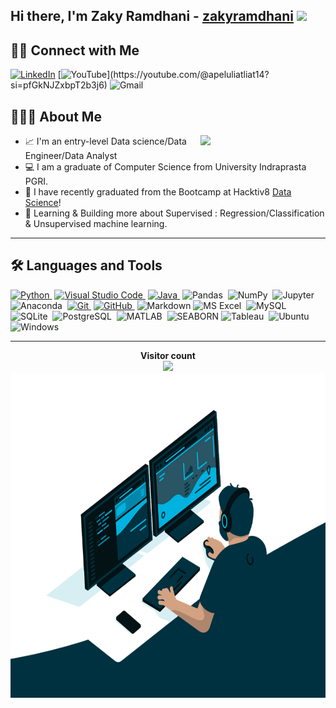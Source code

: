 
## Hi there, I'm Zaky Ramdhani - [zakyramdhani][github] <img src="https://raw.githubusercontent.com/iampavangandhi/iampavangandhi/master/gifs/Hi.gif" width="30px"></h2>

## 🤝🏻  Connect with Me

[![LinkedIn](https://img.shields.io/badge/linkedin-%230077B5.svg?&style=for-the-badge&logo=linkedin&logoColor=white)](https://www.linkedin.com/in/zaky-ramdhani-701786230/)
[![YouTube](https://img.shields.io/badge/youtube-%23FF0000.svg?&style=for-the-badge&logo=youtube&logoColor=white")](https://youtube.com/@apeluliatliat14?si=pfGkNJZxbpT2b3j6)
![Gmail](https://img.shields.io/badge/-Gmail-333333%3Fstyle%3Dflat%26logo%3DMathworks?style=for-the-badge&logo=gmail&logoColor=css&labelColor=css&color=white)

## 👨🏻‍💻 About Me

<img align='right' src='https://user-images.githubusercontent.com/5713670/87202985-820dcb80-c2b6-11ea-9f56-7ec461c497c3.gif' width='200"'>

- 📈 I'm an entry-level Data science/Data Engineer/Data Analyst
- 💻 I am a graduate of Computer Science from University Indraprasta PGRI.
- 🔭 I have recently graduated from the Bootcamp at Hacktiv8 [Data Science][hacktiv]!
- 🌱 Learning & Building more about Supervised : Regression/Classification & Unsupervised machine learning.

---

## 🛠 Languages and Tools

[![Python](https://img.shields.io/badge/-Python-333333?style=flat&logo=python)&nbsp;][python]
[![Visual Studio Code](https://img.shields.io/badge/-VScode-333333?style=flat&logo=visual-studio-code&logoColor=007ACC)&nbsp;][vscode]
[![Java](https://img.shields.io/badge/-Java-333333?style=flat&logo=Java&logoColor=FFA518)&nbsp;][java]
![Pandas](https://img.shields.io/badge/-Pandas-333333?style=flat&logo=pandas)&nbsp;
![NumPy](https://img.shields.io/badge/-NumPy-333333?style=flat&logo=numpy)&nbsp;
![Jupyter](https://img.shields.io/badge/-Jupyter-333333?style=flat&logo=Jupyter)&nbsp;
![Anaconda](https://img.shields.io/badge/-Anaconda-333333?style=flat&logo=Anaconda)&nbsp;
[![Git](https://img.shields.io/badge/-Git-333333?style=flat&logo=git)&nbsp;][git]
[![GitHub](https://img.shields.io/badge/-GitHub-333333?style=flat&logo=github)&nbsp;][github]
![Markdown](https://img.shields.io/badge/-Markdown-333333?style=flat&logo=markdown)
![MS Excel](https://img.shields.io/twitter/url?color=333333&label=MS%20Excel&logo=Microsoft%20Excel&url=https%3A%2F%2Fimg.shields.io%2Fbadge%2F-Windows-333333%3Fstyle%3Dflat%26logo%3DWindows)&nbsp;
![MySQL](https://img.shields.io/twitter/url?color=000000&label=MySQL&logo=MySQL&url=https%3A%2F%2Fimg.shields.io%2Fbadge%2F-Windows-333333%3Fstyle%3Dflat%26logo%3DWindows)&nbsp;
![SQLite](https://img.shields.io/badge/-SQLite-333333?style=flat&logo=SQLite)&nbsp;
![PostgreSQL](https://img.shields.io/badge/PostgreSQL-333333%3Fstyle%3Dflat%26logo%3DPostgreSQL%26nbsp%3B)&nbsp;
![MATLAB](https://img.shields.io/badge/-MATLAB-333333?style=flat&logo=Mathworks)&nbsp;
![SEABORN](https://img.shields.io/badge/-Seaborn-333333%3Fstyle%3Dflat%26logo%3DMathworks?style=flat&logo=seaborn&logoColor=css&labelColor=css&color=black)
![Tableau](https://img.shields.io/badge/-Tableau-333333?style=flat&logo=Tableau)&nbsp;
![Ubuntu](https://img.shields.io/badge/-Ubuntu-333333?style=flat&logo=Ubuntu)&nbsp;
![Windows](https://img.shields.io/badge/-Windows-333333?style=flat&logo=Windows)&nbsp;

---
<p align="center"> 
  <b>Visitor count</b><br>
  <img src="https://profile-counter.glitch.me/zakyramdhani/count.svg" />
  </br>
      <img align="center" alt="GIF" src="https://github.com/manojuppala/manojuppala/blob/master/assets/code.gif?raw=true" width="750" height="520" />
</p>

[github]: https://github.com/zakyramdhani
[youtube]: https://youtube.com/@apeluliatliat14?si=pfGkNJZxbpT2b3j6
[linkedin]: www.linkedin.com/in/zaky-ramdhani-701786230
[hacktiv]: https://www.hacktiv8.com/data-science
[vscode]: https://code.visualstudio.com/
[python]: https://www.python.org/doc/
[java]: https://docs.oracle.com/en/java/
[matlab]: https://www.mathworks.com/products/matlab.html
[tableau]: https://www.tableau.com/
[git]: https://git-scm.com/doc
[github]: https://github.com/
[html]: https://devdocs.io/html/
